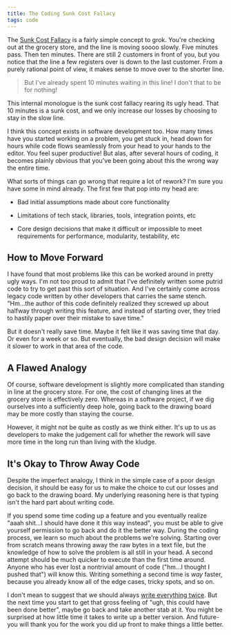 ```yaml
---
title: The Coding Sunk Cost Fallacy
tags: code
---
```

The [Sunk Cost Fallacy](https://en.wikipedia.org/wiki/Sunk_cost) is a fairly simple concept to grok. You're checking out at the grocery store, and the line is moving soooo slowly. Five minutes pass. Then ten minutes. There are still 2 customers in front of you, but you notice that the line a few registers over is down to the last customer. From a purely rational point of view, it makes sense to move over to the shorter line.

> But I've already spent 10 minutes waiting in this line! I don't that to be for nothing!

This internal monologue is the sunk cost fallacy rearing its ugly head. That 10 minutes is a sunk cost, and we only increase our losses by choosing to stay in the slow line.

I think this concept exists in software development too. How many times have you started working on a problem, you get stuck in, head down for hours while code flows seamlessly from your head to your hands to the editor. You feel super productive! But alas, after several hours of coding, it becomes plainly obvious that you've been going about this the wrong way the entire time.

What sorts of things can go wrong that require a lot of rework? I'm sure you have some in mind already. The first few that pop into my head are:

* Bad initial assumptions made about core functionality

* Limitations of tech stack, libraries, tools, integration points, etc

* Core design decisions that make it difficult or impossible to meet requirements for performance, modularity, testability, etc

## How to Move Forward
I have found that most problems like this can be worked around in pretty ugly ways. I'm not too proud to admit that I've definitely written some putrid code to try to get past this sort of situation. And I've certainly come across legacy code written by other developers that carries the same stench. "Hm...the author of this code definitely realized they screwed up about halfway through writing this feature, and instead of starting over, they tried to hastily paper over their mistake to save time."

But it doesn't really save time. Maybe it felt like it was saving time that day. Or even for a week or so. But eventually, the bad design decision will make it slower to work in that area of the code.

## A Flawed Analogy
Of course, software development is slightly more complicated than standing in line at the grocery store. For one, the cost of changing lines at the grocery store is effectively zero. Whereas in a software project, if we dig ourselves into a sufficiently deep hole, going back to the drawing board may be more costly than staying the course.

However, it might not be quite as costly as we think either. It's up to us as developers to make the judgement call for whether the rework will save more time in the long run than living with the kludge.

## It's Okay to Throw Away Code
Despite the imperfect analogy, I think in the simple case of a poor design decision, it should be easy for us to make the choice to cut our losses and go back to the drawing board. My underlying reasoning here is that typing isn't the hard part about writing code.

If you spend some time coding up a feature and you eventually realize "aaah shit...I should have done it *this* way instead", you must be able to give yourself permission to go back and do it the better way. During the coding process, we learn so much about the problems we're solving. Starting over from scratch means throwing away the raw bytes in a text file, but the knowledge of how to solve the problem is all still in your head. A second attempt should be much quicker to execute than the first time around. Anyone who has ever lost a nontrivial amount of code ("hm...I thought I pushed that") will know this. Writing something a second time is *way* faster, because you already know all of the edge cases, tricky spots, and so on.

I don't mean to suggest that we should always [write everything twice](https://en.wikipedia.org/wiki/Don%27t_repeat_yourself#DRY_vs_WET_solutions). But the next time you start to get that gross feeling of "ugh, this could have been done better", maybe go back and take another stab at it. You might be surprised at how little time it takes to write up a better version. And future-you will thank you for the work you did up front to make things a little better.